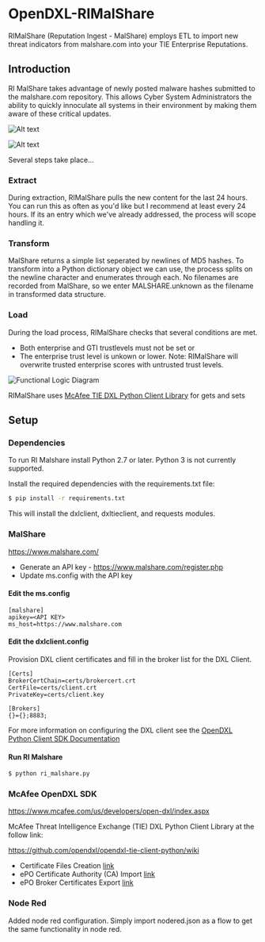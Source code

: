 # OpenDXL-RIMalShare
RIMalShare (Reputation Ingest - MalShare) employs ETL to import new threat indicators from malshare.com into your TIE Enterprise Reputations.

## Introduction

RI MalShare takes advantage of newly posted malware hashes submitted to the malshare.com repository. This allows Cyber System Administrators the ability to quickly innoculate all systems in their environment by making them aware of these critical updates.

![Alt text](http://i.imgur.com/ieRKWIy.png "Output 1")

![Alt text](http://i.imgur.com/rEoABuq.png "TIE Output")

Several steps take place...
### Extract
  During extraction, RIMalShare pulls the new content for the last 24 hours. You can run this as often as you'd like but I recommend at least every 24 hours. If its an entry which we've already addressed, the process will scope handling it.
 
### Transform

  MalShare returns a simple list seperated by newlines of MD5 hashes. To transform into a Python dictionary object we can use, the process splits on the newline character and enumerates through each.
  No filenames are recorded from MalShare, so we enter MALSHARE.unknown as the filename in transformed data structure.
  
### Load
  
  During the load process, RIMalShare checks that several conditions are met.
  * Both enterprise and GTI trustlevels must not be set
  or
  * The enterprise trust level is unkown or lower. 
  Note: RIMalShare will overwrite trusted enterprise scores with untrusted trust levels.
  
![Functional Logic Diagram](http://i.imgur.com/B3C9ge5.png "FLD")
  

  
  
  
RIMalShare uses [McAfee TIE DXL Python Client Library](https://github.com/opendxl/opendxl-tie-client-python) for gets and sets

## Setup

### Dependencies

To run RI Malshare install Python 2.7 or later. Python 3 is not currently supported. 

Install the required dependencies with the requirements.txt file:

```sh
$ pip install -r requirements.txt
```

This will install the dxlclient, dxltieclient, and requests modules.

### MalShare

https://www.malshare.com/

* Generate an API key - https://www.malshare.com/register.php
* Update ms.config with the API key
#### Edit the ms.config
```
[malshare]
apikey=<API KEY>
ms_host=https://www.malshare.com

```

#### Edit the dxlclient.config

Provision DXL client certificates and fill in the broker list for the DXL Client.

```
[Certs]
BrokerCertChain=certs/brokercert.crt
CertFile=certs/client.crt
PrivateKey=certs/client.key

[Brokers]
{}={};8883;
```
For more information on configuring the DXL client see the [OpenDXL Python Client SDK Documentation](https://opendxl.github.io/opendxl-client-python/pydoc/index.html)

#### Run RI Malshare

```sh
$ python ri_malshare.py
```

### McAfee OpenDXL SDK

https://www.mcafee.com/us/developers/open-dxl/index.aspx

McAfee Threat Intelligence Exchange (TIE) DXL Python Client Library at the follow link:

https://github.com/opendxl/opendxl-tie-client-python/wiki

* Certificate Files Creation [link](https://opendxl.github.io/opendxl-client-python/pydoc/certcreation.html)
* ePO Certificate Authority (CA) Import [link](https://opendxl.github.io/opendxl-client-python/pydoc/epocaimport.html)
* ePO Broker Certificates Export  [link](https://opendxl.github.io/opendxl-client-python/pydoc/epobrokercertsexport.html)



### Node Red
Added node red configuration. Simply import nodered.json as a flow to get the same functionality in node red.


